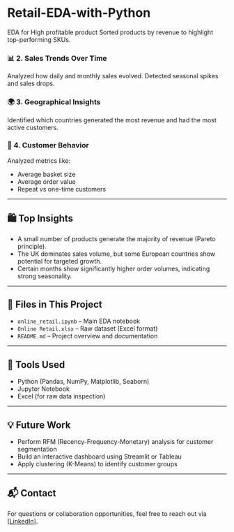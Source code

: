 # Retail-EDA-with-Python
EDA  for High profitable product
 Sorted products by revenue to highlight top-performing SKUs.

### 📊 2. **Sales Trends Over Time**
Analyzed how daily and monthly sales evolved. Detected seasonal spikes and sales drops.

### 🌍 3. **Geographical Insights**
Identified which countries generated the most revenue and had the most active customers.

### 👥 4. **Customer Behavior**
Analyzed metrics like:
- Average basket size
- Average order value
- Repeat vs one-time customers

---

## 🛍️ Top Insights

- A small number of products generate the majority of revenue (Pareto principle).
- The UK dominates sales volume, but some European countries show potential for targeted growth.
- Certain months show significantly higher order volumes, indicating strong seasonality.

---

## 📂 Files in This Project

- `online_retail.ipynb` – Main EDA notebook
- `Online Retail.xlsx` – Raw dataset (Excel format)
- `README.md` – Project overview and documentation

---

## 📌 Tools Used

- Python (Pandas, NumPy, Matplotlib, Seaborn)
- Jupyter Notebook
- Excel (for raw data inspection)

---

## 💡 Future Work

- Perform RFM (Recency-Frequency-Monetary) analysis for customer segmentation
- Build an interactive dashboard using Streamlit or Tableau
- Apply clustering (K-Means) to identify customer groups

---

## 📬 Contact

For questions or collaboration opportunities, feel free to reach out via [[LinkedIn](https://www.linkedin.com/in/muhammad-usman-0122a6268?utm_source=share&utm_campaign=share_via&utm_content=profile&utm_medium=android_app)].


